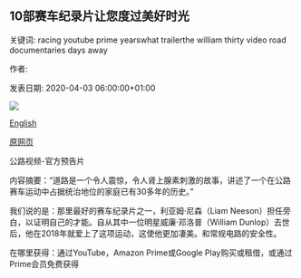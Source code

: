 ## 10部赛车纪录片让您度过美好时光

关键词: racing youtube prime yearswhat trailerthe william thirty video road documentaries days away

作者: 

发表日期: 2020-04-03 06:00:00+01:00

![](https://www.topgear.com/sites/default/files/styles/16x9_1280w/public/news-listicle/image/2020/03/126a9655.jpg?itok=c7Mtl3qb)

[English](10%20racing%20documentaries%20to%20fill%20your%20days%20with.md)

[原网页](https://www.topgear.com/car-news/motorsport/10-racing-documentaries-fill-your-days#1)

公路视频-官方预告片

内容摘要：“道路是一个令人震惊，令人肾上腺素刺激的故事，讲述了一个在公路赛车运动中占据统治地位的家庭已有30多年的历史。”

我们说的是：那里最好的赛车纪录片之一，利亚姆·尼森（Liam Neeson）担任旁白，以证明自己的才能。自从其中一位明星威廉·邓洛普（William Dunlop）去世后，他在2018年就爱上了这项运动，这使他更加凄美。和常规电路的安全性。

在哪里获得：通过YouTube，Amazon Prime或Google Play购买或租借，或通过Prime会员免费获得